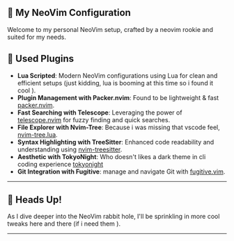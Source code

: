 ## 🚀 My NeoVim Configuration

Welcome to my personal NeoVim setup, crafted by a neovim rookie and suited for my needs.


## 🌟 Used Plugins

- **Lua Scripted**: Modern NeoVim configurations using Lua for clean and efficient setups (just kidding, lua is booming at this time so i found it cool ).
- **Plugin Management with Packer.nvim**: Found to be lightweight  & fast [packer.nvim](https://github.com/wbthomason/packer.nvim).
- **Fast Searching with Telescope**: Leveraging the power of [telescope.nvim](https://github.com/nvim-telescope/telescope.nvim) for fuzzy finding and quick searches.
- **File Explorer with Nvim-Tree**: Because i was missing that vscode feel, [nvim-tree.lua](https://github.com/kyazdani42/nvim-tree.lua).
- **Syntax Highlighting with TreeSitter**: Enhanced code readability and understanding using [nvim-treesitter](https://github.com/nvim-treesitter/nvim-treesitter).
- **Aesthetic with TokyoNight**: Who doesn't likes a dark theme in cli coding experience [tokyonight](https://github.com/folke/tokyonight.nvim)
- **Git Integration with Fugitive**: manage and navigate Git with [fugitive.vim](https://github.com/tpope/vim-fugitive).

---

## 🎉 Heads Up!

As I dive deeper into the NeoVim rabbit hole, I'll be sprinkling in more cool tweaks here and there (if i need them ). 

---

